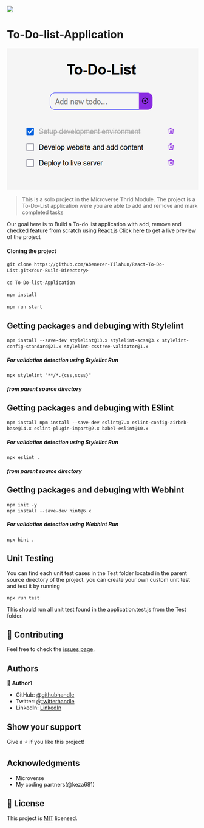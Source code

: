 ![](https://img.shields.io/badge/Microverse-blueviolet)

# To-Do-list-Application

![screenshot](./images/Screenshoot.PNG)


> This is a solo project in the Microverse Thrid Module. The project is a To-Do-List application  were you are able to add and remove and mark completed tasks 

Our goal here is to Build a To-do list application with add, remove and checked feature from scratch using React.js Click [here](https://abenezer-tilahun.github.io/React-To-Do-List/) to get a live preview of the project

#### Cloning the project
```
git clone https://github.com/Abenezer-Tilahun/React-To-Do-List.git<Your-Build-Directory>

cd To-Do-list-Application

npm install

npm run start
```

## Getting packages and debuging with Stylelint
```
npm install --save-dev stylelint@13.x stylelint-scss@3.x stylelint-config-standard@21.x stylelint-csstree-validator@1.x
```
##### For validation detection using Stylelint Run
```
npx stylelint "**/*.{css,scss}"
```
##### from parent source directory

## Getting packages and debuging with ESlint
```
npm install npm install --save-dev eslint@7.x eslint-config-airbnb-base@14.x eslint-plugin-import@2.x babel-eslint@10.x
```
##### For validation detection using Stylelint Run
```
npx eslint .
```
##### from parent source directory

## Getting packages and debuging with Webhint
```
npm init -y
npm install --save-dev hint@6.x
```
##### For validation detection using Webhint Run
```
npx hint .
```
## Unit Testing

You can find each unit test cases in the Test folder located in the parent source directory of the project. you can create your own custom unit test and test it by running

```
npx run test
```
This should run all unit test found in the application.test.js from the Test folder.

 ## 🤝 Contributing

Feel free to check the [issues page](../../issues/).

## Authors

👤 **Author1**

- GitHub: [@githubhandle](https://github.com/Abenezer-Tilahun)
- Twitter: [@twitterhandle](https://twitter.com/AbenezerTilah11)
- LinkedIn: [LinkedIn](linkedin.com/in/abenezer-tilahun-4b4b43137)


## Show your support

Give a ⭐️ if you like this project!

## Acknowledgments

- Microverse
- My coding partners(@keza681)

## 📝 License

This project is [MIT](./MIT.md) licensed.
